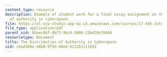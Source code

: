 ```yaml
---
content_type: resource
description: Example of student work for a final essay assignment on the distribution
  of authority in cyberspace.
file: https://ol-ocw-studio-app-qa.s3.amazonaws.com/courses/17-445-international-relations-theory-in-the-cyber-age-fall-2015/c6ad3b8ed6b09f9d46ed6212b1111692_MIT17_445F15_Essay1.pdf
file_type: application/pdf
parent_uid: b5aec66f-8bf3-96c9-5006-23bd10e76d46
resourcetype: Document
title: The Distribution of Authority in Cyberspace
uid: c6ad3b8e-d6b0-9f9d-46ed-6212b1111692
---
```


